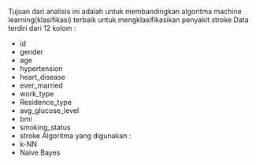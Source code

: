 Tujuan dari analisis ini adalah untuk membandingkan algoritma machine learning(klasifikasi) terbaik untuk mengklasifikasikan penyakit stroke
Data terdiri dari 12 kolom :
- id
- gender 
- age
- hypertension
- heart_disease 
- ever_married 
- work_type
- Residence_type
- avg_glucose_level
- bmi
- smoking_status
- stroke
Algoritma yang digunakan :
- k-NN
- Naive Bayes
